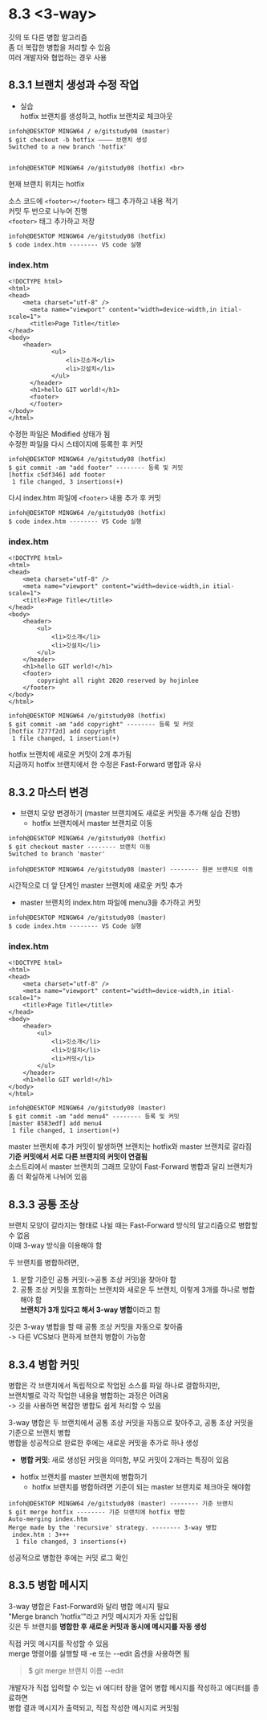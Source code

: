 # 8.3 <3-way>
깃의 또 다른 병합 알고리즘 <br>
좀 더 복잡한 병합을 처리할 수 있음 <br>
여러 개발자와 협업하는 경우 사용

## 8.3.1 브랜치 생성과 수정 작업
- 실습 <br>
hotfix 브랜치를 생성하고, hotfix 브랜치로 체크아웃 <br>
```
infoh@DESKTOP MINGW64 / e/gitstudy08 (master)
$ git checkout -b hotfix ———— 브랜치 생성
Switched to a new branch 'hotfix'


infoh@DESKTOP MINGW64 /e/gitstudy08 (hotfix) <br>
```
현재 브랜치 위치는 hotfix <br>

소스 코드에 ```<footer></footer>``` 태그 추가하고 내용 적기 <br>
커밋 두 번으로 나누어 진행 <br>
```<footer>``` 태그 추가하고 저장 <br>
```
infoh@DESKTOP MINGW64 /e/gitstudy08 (hotfix)
$ code index.htm -------- VS code 실행
```

### index.htm
```
<!DOCTYPE html>
<html>
<head>
  	<meta charset="utf-8" />
	  <meta name="viewport" content="width=device-width,in itial-scale=1">
	  <title>Page Title</title>
</head>
<body>
  	<header>
	    	<ul>
		      	<li>깃소개</li>
		  	    <li>깃설치</li>
		    </ul>	
	  </header>
	  <h1>hello GIT world!</h1>
	  <footer>
	  </footer>
</body>
</html>
```    
수정한 파일은 Modified 상태가 됨 <br>
수정한 파일을 다시 스테이지에 등록한 후 커밋 <br>

```
infoh@DESKTOP MINGW64 /e/gitstudy08 (hotfix)
$ git commit -am "add footer" -------- 등록 및 커밋
[hotfix c5df346] add footer
 1 file changed, 3 insertions(+)
```

다시 index.htm 파일에 `<footer>` 내용 추가 후 커밋
  
```
infoh@DESKTOP MINGW64 /e/gitstudy08 (hotfix)
$ code index.htm -------- VS Code 실행
```

### index.htm
```
<!DOCTYPE html>
<html>
<head>
	<meta charset="utf-8" />
	<meta name="viewport" content="width=device-width,in itial-scale=1">
	<title>Page Title</title>
</head>
<body>
	<header>
		<ul>
			<li>깃소개</li>
			<li>깃설치</li>
		</ul>	
	</header>
	<h1>hello GIT world!</h1>
	<footer>
		copyright all right 2020 reserved by hojinlee
	</footer>
</body>
</html>
```
```
infoh@DESKTOP MINGW64 /e/gitstudy08 (hotfix)
$ git commit -am "add copyright" -------- 등록 및 커밋
[hotfix 7277f2d] add copyright
 1 file changed, 1 insertion(+)
```
hotfix 브랜치에 새로운 커밋이 2개 추가됨 <br>
지금까지 hotfix 브랜치에서 한 수정은 Fast-Forward 병합과 유사

## 8.3.2 마스터 변경
- 브랜치 모양 변경하기 (master 브랜치에도 새로운 커밋을 추가해 실습 진행) <br>
  + hotfix 브랜치에서 master 브랜치로 이동 
```
infoh@DESKTOP MINGW64 /e/gitstudy08 (hotfix)
$ git checkout master -------- 브랜치 이동
Switched to branch 'master'

infoh@DESKTOP MINGW64 /e/gitstudy08 (master) -------- 원본 브랜치로 이동
```
시간적으로 더 앞 단계인 master 브랜치에 새로운 커밋 추가 <br>
- master 브랜치의 index.htm 파일에 menu3을 추가하고 커밋 <br>
```
infoh@DESKTOP MINGW64 /e/gitstudy08 (master)
$ code index.htm -------- VS Code 실행
```

### index.htm
```
<!DOCTYPE html>
<html>
<head>
	<meta charset="utf-8" />
	<meta name="viewport" content="width=device-width,in itial-scale=1">
	<title>Page Title</title>
</head>
<body>
	<header>
		<ul>
			<li>깃소개</li>
			<li>깃설치</li>
			<li>커밋</li>
		</ul>	
	</header>
	<h1>hello GIT world!</h1>
</body>
</html>
```
```
infoh@DESKTOP MINGW64 /e/gitstudy08 (master)
$ git commit -am "add menu4" -------- 등록 및 커밋
[master 8583edf] add menu4
 1 file changed, 1 insertion(+)
```
master 브랜치에 추가 커밋이 발생하면 브랜치는 hotfix와 master 브랜치로 갈라짐<br>
**기준 커밋에서 서로 다른 브랜치의 커밋이 연결됨** <br>
소스트리에서 master 브랜치의 그래프 모양이 Fast-Forward 병합과 달리 브랜치가 좀 더 확실하게 나뉘어 있음

## 8.3.3 공통 조상
브랜치 모양이 갈라지는 형태로 나뉠 때는 Fast-Forward 방식의 알고리즘으로 병합할 수 없음 <br>
이때 3-way 방식을 이용해야 함

두 브랜치를 병합하려면, 
1. 분할 기준인 공통 커밋(->공통 조상 커밋)을 찾아야 함 
2. 공통 조상 커밋을 포함하는 브랜치와 새로운 두 브랜치, 이렇게 3개를 하나로 병합해야 함 <br>
**브랜치가 3개 있다고 해서 3-way 병합**이라고 함

깃은 3-way 병합을 할 때 공통 조상 커밋을 자동으로 찾아줌 <br>
-> 다른 VCS보다 편하게 브랜치 병합이 가능함

## 8.3.4 병합 커밋
병합은 각 브랜치에서 독립적으로 작업된 소스를 파일 하나로 결합하지만, <br>
브랜치별로 각각 작업한 내용을 병합하는 과정은 어려움 <br>
-> 깃을 사용하면 복잡한 병합도 쉽게 처리할 수 있음

3-way 병합은 두 브랜치에서 공통 조상 커밋을 자동으로 찾아주고, 공통 조상 커밋을 기준으로 브랜치 병합 <br>
병합을 성공적으로 완료한 후에는 새로운 커밋을 추가로 하나 생성 <br>
* **병합 커밋**: 새로 생성된 커밋을 의미함, 부모 커밋이 2개라는 특징이 있음 <br>

- hotfix 브랜치를 master 브랜치에 병합하기
  + hotfix 브랜치를 병합하려면 기준이 되는 master 브랜치로 체크아웃 해야함
```
infoh@DESKTOP MINGW64 /e/gitstudy08 (master) -------- 기준 브랜치
$ git merge hotfix -------- 기준 브랜치에 hotfix 병합
Auto-merging index.htm
Merge made by the 'recursive' strategy. -------- 3-way 병합
 index.htm : 3+++
  1 file changed, 3 insertions(+)
```
성공적으로 병합한 후에는 커밋 로그 확인

## 8.3.5 병합 메시지
3-way 병합은 Fast-Forward와 달리 병합 메시지 필요 <br>
"Merge branch 'hotfix'"라고 커밋 메시지가 자동 삽입됨 <br>
깃은 두 브랜치를 **병합한 후 새로운 커밋과 동시에 메시지를 자동 생성**

직접 커밋 메시지를 작성할 수 있음 <br>
merge 명령어를 실행할 때 -e 또는 --edit 옵션을 사용하면 됨 <br>
> $ git merge 브랜치 이름 --edit

개발자가 직접 입력할 수 있는 vi 에디터 창을 열어 병합 메시지를 작성하고 에디터를 종료하면 <br>
병합 결과 메시지가 출력되고, 직접 작성한 메시지로 커밋됨

